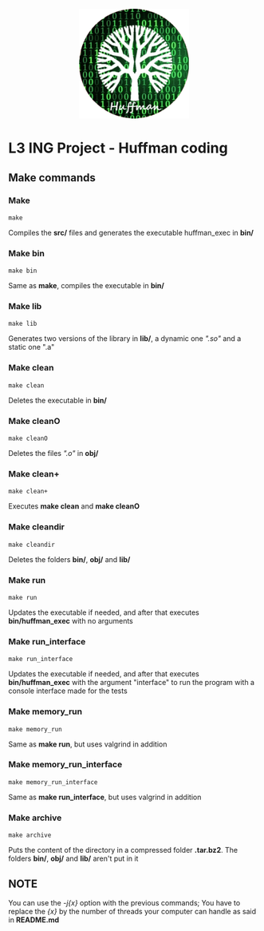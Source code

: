 <span style="display:block;text-align:center">![Logo](./doc/l3ing-project-huffman-coding.png)
# L3 ING Project - Huffman coding

## Make commands

### Make

	make

Compiles the **src/** files and generates the executable huffman_exec in **bin/**

### Make bin

	make bin

Same as **make**, compiles the executable in **bin/**

### Make lib

	make lib

Generates two versions of the library in **lib/**, a dynamic one _".so"_ and a static one ".a"

### Make clean

	make clean

Deletes the executable in **bin/**

### Make cleanO

	make cleanO

Deletes the files _".o"_ in **obj/**

### Make clean+

	make clean+

Executes **make clean** and **make cleanO**

### Make cleandir

	make cleandir

Deletes the folders **bin/**, **obj/** and **lib/**

### Make run

	make run

Updates the executable if needed, and after that executes **bin/huffman_exec** with no arguments

### Make run_interface

	make run_interface

Updates the executable if needed, and after that executes **bin/huffman_exec** with the argument "interface" to run the program with a console interface made for the tests

### Make memory_run

	make memory_run

Same as **make run**, but uses valgrind in addition

### Make memory\_run\_interface

	make memory_run_interface

Same as **make run_interface**, but uses valgrind in addition

### Make archive

	make archive

Puts the content of the directory in a compressed folder **.tar.bz2**. The folders **bin/**, **obj/** and **lib/** aren't put in it

## NOTE

You can use the _-j{x}_ option with the previous commands; You have to replace the _{x}_ by the number of threads your computer can handle as said in **README.md**